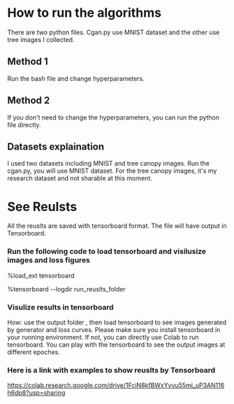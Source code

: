 # How to run the algorithms
There are two python files. Cgan.py use MNIST dataset and the other use tree images I collected.

## Method 1
Run the bash file and change hyperparameters.

## Method 2
If you don't need to change the hyperparameters, you can run the python file directly. 


## Datasets explaination
I used two datasets including MNIST and tree canopy images. Run the cgan.py, you will use MNIST dataset. For the tree canopy images, it's my research dataset and not sharable at this moment.

# See Reulsts
All the reuslts are saved with tensorboard format. 
The file will have output in Tensorboard.

### Run the following code to load tensorboard and visilusize images and loss figures

%load_ext tensorboard 

%tensorboard --logdir   run_reuslts_folder 

### Visulize results in tensorboard
How: use the output folder , then load tensorboard to see images generated by generator and loss curves.
Please make sure you install tensorboard in your running environment. If not, you can directly use Colab to run tensorboard.
You can play with the tensorboard to see the output images at different epoches.
### Here is a link with examples to show reuslts by Tensorboard
https://colab.research.google.com/drive/1FcjN8kfBWxYvvu55mj_uP3AN116h6dp8?usp=sharing 
